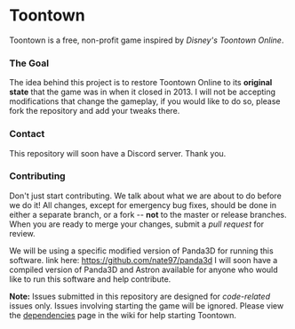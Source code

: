 Toontown
=================
Toontown is a free, non-profit game inspired by _Disney's Toontown Online_.


### The Goal ###
The idea behind this project is to restore Toontown Online to its **original state** that the game was in when it closed in 2013. I will not be accepting modifications that change the gameplay, if you would like to do so, please fork the repository and add your tweaks there.

### Contact ###
This repository will soon have a Discord server. Thank you.

### Contributing ###
Don't just start contributing. We talk about what we are about to do before we do it! All changes, except for emergency bug fixes, should be done in either a separate branch, or a fork -- **not** to the master or release branches. When you are ready to merge your changes, submit a _pull request_ for review.

We will be using a specific modified version of Panda3D for running this software.
link here: https://github.com/nate97/panda3d
I will soon have a compiled version of Panda3D and Astron available for anyone who would like to run this software and help contribute.

**Note:** Issues submitted in this repository are designed for *code-related* issues only. Issues involving starting the game will be ignored. Please view the [dependencies](https://github.com/ToontownInfinite/src/wiki/Dependencies) page in the wiki for help starting Toontown.
